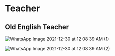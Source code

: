 <h1> Teacher </h1>
<h2>Old English Teacher</h2>

![WhatsApp Image 2021-12-30 at 12 08 39 AM (1)](https://user-images.githubusercontent.com/61626142/147697451-25ec009f-6625-4933-8b0e-2bfd29adad63.jpeg)

![WhatsApp Image 2021-12-30 at 12 08 39 AM (2)](https://user-images.githubusercontent.com/61626142/147697466-1f1814f9-2aca-46f7-a1e0-2f7c68cb0d73.jpeg)
